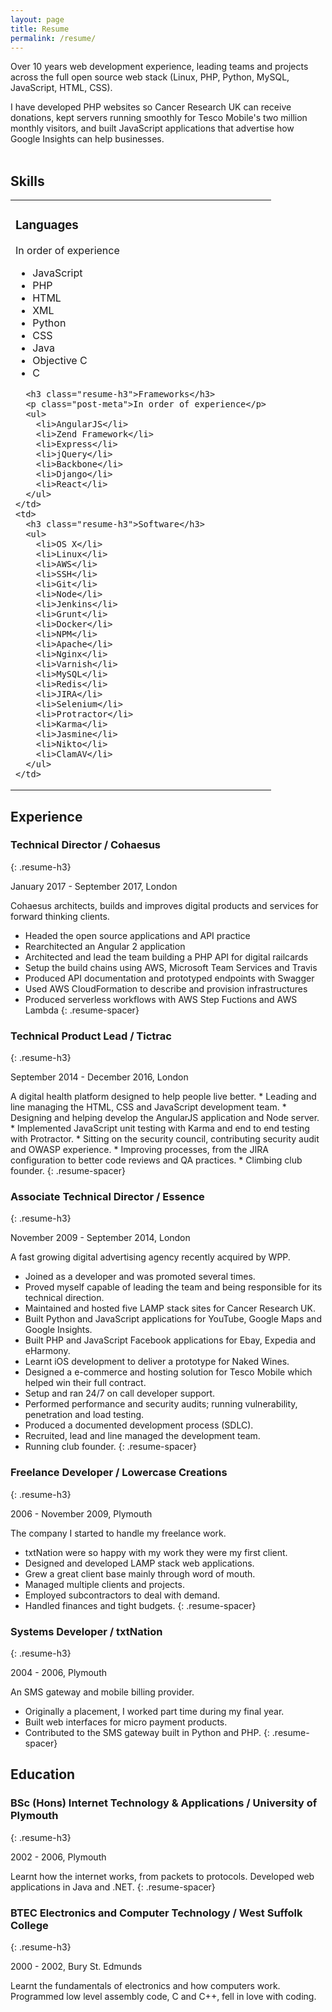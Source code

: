 ```yaml
---
layout: page
title: Resume
permalink: /resume/
---
```


Over 10 years web development experience, leading teams and projects across the full open source web stack (Linux, PHP, Python, MySQL, JavaScript, HTML, CSS).

I have developed PHP websites so Cancer Research UK can receive donations, kept servers running smoothly for Tesco Mobile's two million monthly visitors, and built JavaScript applications that advertise how Google Insights can help businesses.
<br /><br />

## Skills

<table class="resume-skills">
  <tr>
    <td>
      <h3 class="resume-h3">Languages</h3>
      <p class="post-meta">In order of experience</p>
      <ul>
        <li>JavaScript</li>
        <li>PHP</li>
        <li>HTML</li>
        <li>XML</li>
        <li>Python</li>
        <li>CSS</li>
        <li>Java</li>
        <li>Objective C</li>
        <li>C</li>
      </ul>

      <h3 class="resume-h3">Frameworks</h3>
      <p class="post-meta">In order of experience</p>
      <ul>
        <li>AngularJS</li>
        <li>Zend Framework</li>
        <li>Express</li>
        <li>jQuery</li>
        <li>Backbone</li>
        <li>Django</li>
        <li>React</li>
      </ul>
    </td>
    <td>
      <h3 class="resume-h3">Software</h3>
      <ul>
        <li>OS X</li>
        <li>Linux</li>
        <li>AWS</li>
        <li>SSH</li>
        <li>Git</li>
        <li>Node</li>
        <li>Jenkins</li>
        <li>Grunt</li>
        <li>Docker</li>
        <li>NPM</li>
        <li>Apache</li>
        <li>Nginx</li>
        <li>Varnish</li>
        <li>MySQL</li>
        <li>Redis</li>
        <li>JIRA</li>
        <li>Selenium</li>
        <li>Protractor</li>
        <li>Karma</li>
        <li>Jasmine</li>
        <li>Nikto</li>
        <li>ClamAV</li>
      </ul>
    </td>
  </tr>
</table>

##  Experience

### Technical Director / Cohaesus
{: .resume-h3}
<p class="post-meta">January 2017 - September 2017, London</p>

Cohaesus architects, builds and improves digital products and services for forward thinking clients.

* Headed the open source applications and API practice
* Rearchitected an Angular 2 application
* Architected and lead the team building a PHP API for digital railcards
* Setup the build chains using AWS, Microsoft Team Services and Travis
* Produced API documentation and prototyped endpoints with Swagger
* Used AWS CloudFormation to describe and provision infrastructures
* Produced serverless workflows with AWS Step Fuctions and AWS Lambda
{: .resume-spacer}

### Technical Product Lead / Tictrac
{: .resume-h3}
<p class="post-meta">September 2014 - December 2016, London</p>
A digital health platform designed to help people live better.
* Leading and line managing the HTML, CSS and JavaScript development team.
* Designing and helping develop the AngularJS application and Node server.
* Implemented JavaScript unit testing with Karma and end to end testing with Protractor.
* Sitting on the security council, contributing security audit and OWASP experience.
* Improving processes, from the JIRA configuration to better code reviews and QA practices.
* Climbing club founder.
{: .resume-spacer}

### Associate Technical Director / Essence
{: .resume-h3}
<p class="post-meta">November 2009 - September 2014, London</p>

A fast growing digital advertising agency recently acquired by WPP.

* Joined as a developer and was promoted several times.
* Proved myself capable of leading the team and being responsible for its technical direction.
* Maintained and hosted five LAMP stack sites for Cancer Research UK.
* Built Python and JavaScript applications for YouTube, Google Maps and Google Insights.
* Built PHP and JavaScript Facebook applications for Ebay, Expedia and eHarmony.
* Learnt iOS development to deliver a prototype for Naked Wines.
* Designed a e-commerce and hosting solution for Tesco Mobile which helped win their full contract.
* Setup and ran 24/7 on call developer support.
* Performed performance and security audits; running vulnerability, penetration and load testing.
* Produced a documented development process (SDLC).
* Recruited, lead and line managed the development team.
* Running club founder.
{: .resume-spacer}

### Freelance Developer / Lowercase Creations
{: .resume-h3}
<p class="post-meta">2006 - November 2009, Plymouth</p>

The company I started to handle my freelance work.

* txtNation were so happy with my work they were my first client.
* Designed and developed LAMP stack web applications.
* Grew a great client base mainly through word of mouth.
* Managed multiple clients and projects.
* Employed subcontractors to deal with demand.
* Handled finances and tight budgets.
{: .resume-spacer}

### Systems Developer / txtNation
{: .resume-h3}
<p class="post-meta">2004 - 2006, Plymouth</p>

An SMS gateway and mobile billing provider.

* Originally a placement, I worked part time during my final year.
* Built web interfaces for micro payment products.
* Contributed to the SMS gateway built in Python and PHP.
{: .resume-spacer}

## Education

### BSc (Hons) Internet Technology & Applications / University of Plymouth
{: .resume-h3}
<p class="post-meta">2002 - 2006, Plymouth</p>

Learnt how the internet works, from packets to protocols. Developed web applications in Java and .NET.
{: .resume-spacer}

### BTEC Electronics and Computer Technology / West Suffolk College
{: .resume-h3}
<p class="post-meta">2000 - 2002, Bury St. Edmunds</p>

Learnt the fundamentals of electronics and how computers work. Programmed low level assembly code, C and C++, fell in love with coding.
